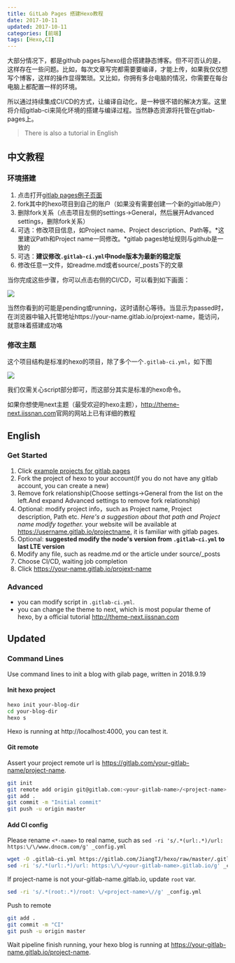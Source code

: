 ```yaml
---
title: GitLab Pages 搭建Hexo教程
date: 2017-10-11
updated: 2017-10-11
categories: [前端]
tags: [Hexo,CI]
---
```


大部分情况下，都是github pages与hexo组合搭建静态博客。但不可否认的是，这样存在一些问题。比如，每次文章写完都需要要编译，才能上传，如果我仅仅想写个博客，这样的操作显得繁琐。又比如，你拥有多台电脑的情况，你需要在每台电脑上都配置一样的环境。    

所以通过持续集成CI/CD的方式，让编译自动化，是一种很不错的解决方案。这里将介绍gitlab-ci来简化环境的搭建与编译过程。当然静态资源将托管在gitlab-pages上。   

> There is also a tutorial in English

<!-- more -->

## 中文教程

### 环境搭建

1. 点击打开[gitlab pages例子页面](https://gitlab.com/groups/pages)
2. fork其中的hexo项目到自己的账户（如果没有需要创建一个新的gitlab账户）
3. 删除fork关系（点击项目左侧的settings->General，然后展开Advanced settings，删除fork关系）
4. 可选：修改项目信息，如Project name、Project description、Path等。*这里建议Path和Project name一同修改。*gitlab pages地址规则与github是一致的  
5. 可选：**建议修改`.gitlab-ci.yml`中node版本为最新的稳定版**
6. 修改任意一文件，如readme.md或者source/_posts下的文章

当你完成这些步骤，你可以点击右侧的CI/CD，可以看到如下画面：  

![](https://jiangtj.github.io/assets/img/others/ci-1.jpg)  

当然你看到的可能是pending或running，这时请耐心等待。当显示为passed时，在浏览器中输入托管地址https://your-name.gitlab.io/projext-name，能访问，就意味着搭建成功咯    

### 修改主题

这个项目结构是标准的hexo的项目，除了多个一个`.gitlab-ci.yml`，如下图   

![](https://jiangtj.github.io/assets/img/others/ci-2.jpg)  

我们仅需关心script部分即可，而这部分其实是标准的hexo命令。    

如果你想使用next主题（最受欢迎的hexo主题），<http://theme-next.iissnan.com>官网的网站上已有详细的教程    


## English

### Get Started

1. Click [example projects for gitlab pages](https://gitlab.com/groups/pages)
2. Fork the project of hexo to your account(If you do not have any gitlab account, you can create a new)
3. Remove fork relationship(Choose settings->General from the list on the left.And expand Advanced settings to remove fork relationship)
4. Optional: modify project info，such as Project name, Project description, Path etc. *Here's a suggestion about that path and Project name modify together.* your website will be available at https://username.gitlab.io/projectname, it is familiar with gitlab pages.
5. Optional: **suggested modify the node's version from `.gitlab-ci.yml` to last LTE version**
6. Modify any file, such as readme.md or the article under source/_posts
7. Choose CI/CD, waiting job completion
8. Click https://your-name.gitlab.io/projext-name

### Advanced

- you can modify script in `.gitlab-ci.yml`.
- you can change the theme to next, which is most popular theme of hexo, by a official tutorial <http://theme-next.iissnan.com>

## Updated

### Command Lines
Use command lines to init a blog with gilab page, written in 2018.9.19

#### Init hexo project
```bash
hexo init your-blog-dir
cd your-blog-dir
hexo s
```
Hexo is running at http://localhost:4000, you can test it.

#### Git remote
Assert your project remote url is https://gitlab.com/your-gitlab-name/project-name.
```bash
git init
git remote add origin git@gitlab.com:<your-gitlab-name>/<project-name>.git
git add .
git commit -m "Initial commit"
git push -u origin master
```

#### Add CI config  
Please rename `<*-name>` to real name, such as `sed -ri 's/.*(url:.*)/url: https:\/\/www.dnocm.com/g' _config.yml`   
```bash
wget -O .gitlab-ci.yml https://gitlab.com/JiangTJ/hexo/raw/master/.gitlab-ci.yml?inline=false
sed -ri 's/.*(url:.*)/url: https:\/\/<your-gitlab-name>.gitlab.io/g' _config.yml
```
If project-name is not your-gitlab-name.gitlab.io, update `root` var.
```bash
sed -ri 's/.*(root:.*)/root: \/<project-name>\//g' _config.yml
```
Push to remote
```bash
git add .
git commit -m "CI"
git push -u origin master
```
Wait pipeline finish running, your hexo blog is running at https://your-gitlab-name.gitlab.io/project-name.

